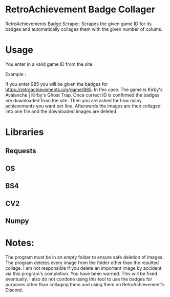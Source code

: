 # RetroAchievement Badge Collager
RetroAchievements Badge Scraper. Scrapes the given game ID for its badges and automatically collages them with the given number of colums.

# Usage
You enter in a valid game ID from the site. 

Example : 

If you enter 985 you will be given the badges for https://retroachievements.org/game/985.
In this case. The game is Kirby's Avalanche | Kirby's Ghost Trap.
Once correct ID is confirmed the badges are downloaded from the site.
Then you are asked for how many achievements you want per line.
Afterwards the images are then collaged into one file and the downloaded images are deleted.

# Libraries
## Requests
## OS
## BS4
## CV2
## Numpy

# Notes:
The program must be in an empty folder to ensure safe deletion of images. The program deletes every image from the folder other than the resulted collage. I am not responsible if you delete an important image by accident via this program's completion. You have been warned. This will be fixed eventually.
I also do not condone using this tool to use the badges for purposes other than collaging them and using them on RetroAchievement's Discord.



